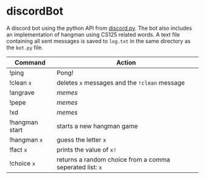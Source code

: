 # discordBot
A discord bot using the python API from [discord.py](https://github.com/Rapptz/discord.py). The bot also includes an implementation of hangman using CS125 related words. A text file containing all sent messages is saved to `log.txt` in the same directory as the `bot.py` file.

| Command | Action |
| ---- | --------- |
| !ping | Pong! |
| !clean `x` | deletes `x` messages and the `!clean` message
| !angrave | *memes* |
| !pepe | *memes* |
| !xd | *memes* |
| !hangman start | starts a new hangman game |
| !hangman `x` | guess the letter `x` |
| !fact `x` | prints the value of `x!` |
| !choice `x` | returns a random choice from a comma seperated list: `x` |
